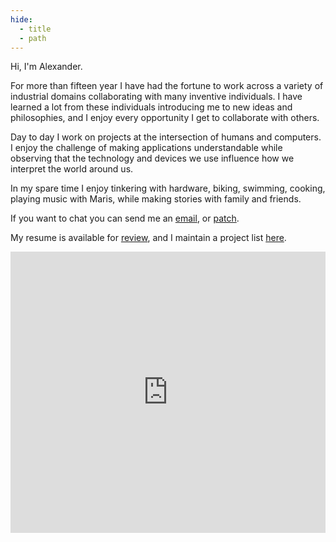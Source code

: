 ```yaml
---
hide:
  - title
  - path
---
```


<style>
  .md-typeset h1,
  .md-content__button {
    display: none;
  }
</style>

Hi, I'm Alexander.

For more than fifteen year I have had the fortune to work across a variety of
industrial domains collaborating with many inventive individuals. I have learned
a lot from these individuals introducing me to new ideas and philosophies, and
I enjoy every opportunity I get to collaborate with others.

Day to day I work on projects at the intersection of humans and computers. I
enjoy the challenge of making applications understandable while observing that
the technology and devices we use influence how we interpret the world around us.

In my spare time I enjoy tinkering with hardware, biking, swimming, cooking,
playing music with Maris, while making stories with family and friends.

If you want to chat you can send me an [email](%22mailto:alexander.hagerman@icloud.com%22),
or [patch](%22https://github.com/n0mn0m/%22).

My resume is available for [review](/programming/resume), and I maintain a project list
[here](/programming/portfolio/).

<section>
<iframe title="Apple Music Favorites Mix Viewer" allow="autoplay *; encrypted-media *; fullscreen *" frameborder="0" height="450" style="width: 100%; max-width: 660px; overflow: hidden; background: none;" sandbox="allow-forms allow-popups allow-same-origin allow-scripts allow-storage-access-by-user-activation allow-top-navigation-by-user-activation" src="https://embed.music.apple.com/us/playlist/favorites-mix/pl.pm-d5779e520ff52d7ff48ccfc6a4eff32d"></iframe>
</section>
